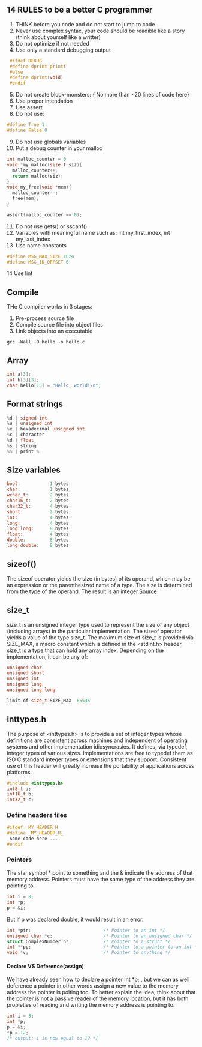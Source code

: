 ## 14 RULES to be a better C programmer
1. THINK before you code and do not start to jump to code
2. Never use complex syntax, your code should be readible like a story (think about yourself like a writter) 
3. Do not optimize if not needed
4. Use only a standard debugging output
  ``` C
   #ifdef DEBUG
   #define dprint printf
   #else
   #define dprint(void)
   #endif
  ```
5. Do not create block-monsters: { No more than ~20 lines of code here}
6. Use proper intendation 
7. Use assert
8. Do not use:
``` C
#define True 1
#define False 0
```
9. Do not use globals variables
10. Put a debug counter in your malloc
```C
int malloc_counter = 0
void *my_malloc(size_t siz){
  malloc_counter++;
  return malloc(siz);
}
void my_free(void *mem){
  malloc_counter--;
  free(mem);
}

assert(malloc_counter == 0);
```
11. Do not use gets() or sscanf()
12. Variables with meaningful name such as: int my_first_index, int my_last_index
13. Use name constants
```C
#define MSG_MAX_SIZE 1024
#define MSG_ID_OFFSET 0

```
14 Use lint

## Compile
THe C compiler works in 3 stages:
1. Pre-process source file
2. Compile source file into object files
3. Link objects into an executable
```console
gcc -Wall -O hello -o hello.c
```

## Array
```C
int a[3];
int b[3][3];
char hello[15] = "Hello, world!\n";
```

## Format strings
```C
%d | signed int
%u | unsigned int
%x | hexadecimal unsigned int
%c | character
%d | float
%s | string
%% | print %
```

## Size variables
```C
bool:           1 bytes
char:           1 bytes
wchar_t:        2 bytes
char16_t:       2 bytes
char32_t:       4 bytes
short:          2 bytes
int:            4 bytes
long:           4 bytes
long long:      8 bytes
float:          4 bytes
double:         8 bytes
long double:    8 bytes
```

## sizeof()
The sizeof operator  yields  the  size  (in  bytes)  of  its  operand, which may be an expression or the parenthesized name of a type.
The size is determined from the type of the operand. The result is an integer.[Source](http://www.open-std.org/jtc1/sc22/wg14/www/docs/n1256.pdf)

## size_t
size_t is an unsigned integer type used to represent the size of any object (including arrays) in the particular implementation. The sizeof operator yields a value of the type size_t. The maximum size of size_t is provided via SIZE_MAX, a macro constant which is defined in the <stdint.h> header. size_t is a type that can hold any array index. Depending on the implementation, it can be any of:
```C
unsigned char
unsigned short
unsigned int
unsigned long
unsigned long long
```

```C
limit of size_t SIZE_MAX  65535
```

## inttypes.h
The purpose of <inttypes.h> is to provide a set of integer types whose definitions are consistent across machines and independent of operating systems and other implementation idiosyncrasies. It defines, via typedef, integer types of various sizes. Implementations are free to typedef them as ISO C standard integer types or extensions that they support. Consistent use of this header will greatly increase the portability of applications across platforms.

```C
#include <inttypes.h>
int8_t a;
int16_t b;
int32_t c;
```

### Define headers files

```C
#ifdef _MY_HEADER_H_
#define _MY_HEADER_H_
 Some code here ....
#endif
```


### Pointers
The star symbol * point to something and the & indicate the address of that memory address. 
Pointers must have the same type of the address they are pointing to. 
```C
int i = 8; 
int *p; 
p = &i;
```
But if p was declared double, it would result in an error. 

```C
int *ptr;                           /* Pointer to an int */
unsigned char *c;                   /* Pointer to an unsigned char */
struct ComplexNumber n*;            /* Pointer to a struct */
int **pp;                           /* Pointer to a pointer to an int */
void *v;                            /* Pointer to anything */

```

#### Declare VS Deference(assign)
We have already seen how to declare a pointer int *p; , but we can as well deference a pointer in other words assign a new value to the memory address the pointer is poiting too. To better explain the idea, think about that the pointer is not a passive reader of the memory location, but it has both propieties of reading and writing the memory address is pointing to. 

```C
int i = 8; 
int *p; 
p = &i;
*p = 12; 
/* output: i is now equal to 12 */
```
